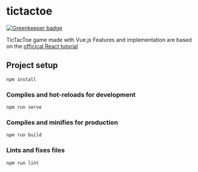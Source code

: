 # tictactoe

[![Greenkeeper badge](https://badges.greenkeeper.io/mariofink/vue-tictactoe.svg)](https://greenkeeper.io/)

TicTacToe game made with Vue.js Features and implementation are based on the [officical React tutorial](https://reactjs.org/tutorial/tutorial.html)

## Project setup

```
npm install
```

### Compiles and hot-reloads for development

```
npm run serve
```

### Compiles and minifies for production

```
npm run build
```

### Lints and fixes files

```
npm run lint
```
